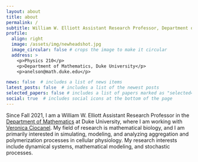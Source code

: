 ```yaml
---
layout: about
title: about
permalink: /
subtitle: William W. Elliott Assistant Research Professor, Department of Mathematics, Duke Unviersity
profile:
  align: right
  image: /assets/img/newheadshot.jpg
  image_circular: false # crops the image to make it circular
  address: >
    <p>Physics 210</p>
    <p>Department of Mathematics, Duke University</p>
    <p>anelson@math.duke.edu</p>

news: false  # includes a list of news items
latest_posts: false  # includes a list of the newest posts
selected_papers: false # includes a list of papers marked as "selected={true}"
social: true  # includes social icons at the bottom of the page
---
```


Since Fall 2021, I am a William W. Elliott Assistant Research Professor in the [Department of Mathematics](https://math.duke.edu/ "Department of Mathematics") at Duke University, where I am working with [Veronica Ciocanel](https://services.math.duke.edu/~ciocanel/ "Veronica Ciocanel"). My field of research is mathematical biology, and I am primarily interested in simulating, modeling, and analyzing aggregation and polymerization processes in cellular physiology. My research interests include dynamical systems, mathematical modeling, and stochastic processes.

